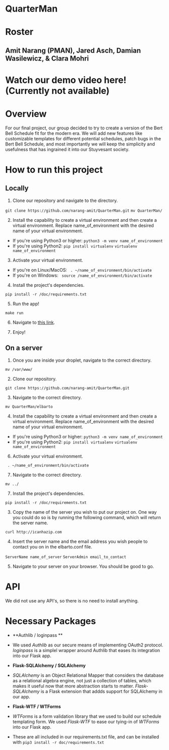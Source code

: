 # QuarterMan

# Roster
## Amit Narang (PMAN), Jared Asch, Damian Wasilewicz, & Clara Mohri

# Watch our demo video here! (Currently not available)

# Overview

For our final project, our group decided to try to create a version of the Bert Bell Schedule fit for the modern era. We will add new features like customizable templates for different potential schedules, patch bugs in the Bert Bell Schedule, and most importantly we will keep the simplicity and usefulness that has ingrained it into our Stuyvesant society.

# How to run this project

## Locally

1. Clone our repository and navigate to the directory. 

```git clone https://github.com/narang-amit/QuarterMan.git```
```mv QuarterMan/```

2. Install the capability to create a virtual environment and then create a virtual environment. Replace name_of_environment with the desired name of your virtual environment.

- If you're using Python3 or higher:
```python3 -m venv name_of_environment```
- If you're using Python2: 
```pip install virtualenv```
```virtualenv name_of_environment```

3. Activate your virtual environment. 

- If you're on Linux/MacOS:
``` . ~/name_of_environment/bin/activate```
- If you're on Windows: 
``` source /name_of_environment/bin/activate```

4. Install the project's dependencies.

```pip install -r /doc/requirements.txt```

5. Run the app!

```make run```

6. Navigate to [this link](http://127.0.0.1:500/). 

7. Enjoy!

## On a server

1. Once you are inside your droplet, navigate to the correct directory. 

```mv /var/www/```

2. Clone our repository. 

```git clone https://github.com/narang-amit/QuarterMan.git```

3. Navigate to the correct directory.

```mv QuarterMan/elbarto```

4. Install the capability to create a virtual environment and then create a virtual environment. Replace name_of_environment with the desired name of your virtual environment.

- If you're using Python3 or higher:
```python3 -m venv name_of_environment```
- If you're using Python2: 
```pip install virtualenv```
```virtualenv name_of_environment```

6. Activate your virtual environment. 

``` . ~/name_of_environment/bin/activate```

7. Navigate to the correct directory. 

```mv ../```

7. Install the project's dependencies.

```pip install -r /doc/requirements.txt```

3. Copy the name of the server you wish to put our project on. One way you could do so is by running the following command, which will return the server name.

```curl http://icanhazip.com```

4. Insert the server name and the email address you wish people to contact you on in the elbarto.conf file. 

```ServerName name_of_server```
```ServerAdmin email_to_contact```

5. Navigate to your server on your browser. You should be good to go. 

# API

We did not use any API's, so there is no need to install anything.

# Necessary Packages

* **Authlib / loginpass **
- We used *Authlib* as our secure means of implementing OAuth2 protocol. *loginpass* is a simplel wrapper around Authlib that eases its integration into our Flask app.

* **Flask-SQLAlchemy / SQLAlchemy**
- *SQLAlchemy* is an Object Relational Mapper that considers the database as a relational algebra engine, not just a collection of tables, which makes it useful now that more abstraction starts to matter. *Flask-SQLAlchemy* is a Flask extension that addds support for SQLAlchemy in our app. 

* **Flask-WTF / WTForms**
- *WTForms* is a form validation library that we used to build our schedule templating form. We used *Flask-WTF* to ease our tying-in of *WTForms* into our Flask app.

* These are all included in our requirements.txt file, and can be installed with
```pip3 install -r doc/requirements.txt```


